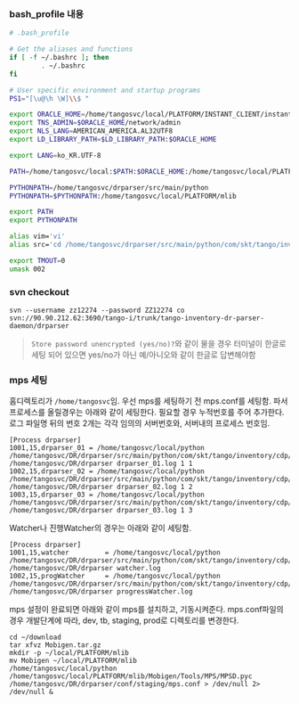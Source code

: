 ### bash_profile 내용
```bash
# .bash_profile

# Get the aliases and functions
if [ -f ~/.bashrc ]; then
        . ~/.bashrc
fi

# User specific environment and startup programs
PS1="[\u@\h \W]\\$ "

export ORACLE_HOME=/home/tangosvc/local/PLATFORM/INSTANT_CLIENT/instantclient_11_2
export TNS_ADMIN=$ORACLE_HOME/network/admin
export NLS_LANG=AMERICAN_AMERICA.AL32UTF8
export LD_LIBRARY_PATH=$LD_LIBRARY_PATH:$ORACLE_HOME

export LANG=ko_KR.UTF-8

PATH=/home/tangosvc/local:$PATH:$ORACLE_HOME:/home/tangosvc/local/PLATFORM/mlib/Mobigen/Tools/MPS

PYTHONPATH=/home/tangosvc/drparser/src/main/python
PYTHONPATH=$PYTHONPATH:/home/tangosvc/local/PLATFORM/mlib

export PATH
export PYTHONPATH

alias vim='vi'
alias src='cd /home/tangosvc/drparser/src/main/python/com/skt/tango/inventory/dr/parser/daemon'

export TMOUT=0
umask 002
```

### svn checkout
```
svn --username zz12274 --password ZZ12274 co svn://90.90.212.62:3690/tango-i/trunk/tango-inventory-dr-parser-daemon/drparser
```
> `Store password unencrypted (yes/no)?`와 같이 물을 경우 터미널이 한글로 세팅 되어 있으면 yes/no가 아닌 예/아니오와 같이 한글로 답변해야함 


### mps 세팅
홈디렉토리가 `/home/tangosvc`임.
우선 mps를 세팅하기 전 mps.conf를 세팅함.
파서 프로세스를 올릴경우는 아래와 같이 세팅한다. 필요할 경우 누적번호를 주어 추가한다.
로그 파일명 뒤의 번호 2개는 각각 임의의 서버번호와, 서버내의 프로세스 번호임. 
```
[Process drparser]
1001,15,drparser_01 = /home/tangosvc/local/python /home/tangosvc/DR/drparser/src/main/python/com/skt/tango/inventory/cdp/ParsingDaemon.py /home/tangosvc/DR/drparser drparser_01.log 1 1
1002,15,drparser_02 = /home/tangosvc/local/python /home/tangosvc/DR/drparser/src/main/python/com/skt/tango/inventory/cdp/ParsingDaemon.py /home/tangosvc/DR/drparser drparser_02.log 1 2
1003,15,drparser_03 = /home/tangosvc/local/python /home/tangosvc/DR/drparser/src/main/python/com/skt/tango/inventory/cdp/ParsingDaemon.py /home/tangosvc/DR/drparser drparser_03.log 1 3
```

Watcher나 진행Watcher의 경우는 아래와 같이 세팅함.
```
[Process drparser]
1001,15,watcher         = /home/tangosvc/local/python /home/tangosvc/DR/drparser/src/main/python/com/skt/tango/inventory/cdp/watcher/watcher.py            /home/tangosvc/DR/drparser watcher.log
1002,15,progWatcher     = /home/tangosvc/local/python /home/tangosvc/DR/drparser/src/main/python/com/skt/tango/inventory/cdp/watcher/ProgressWatcher.py    /home/tangosvc/DR/drparser progressWatcher.log
```

mps 설정이 완료되면 아래와 같이 mps를 설치하고, 기동시켜준다.
mps.conf파일의 경우 개발단계에 따라, dev, tb, staging, prod로 디렉토리를 변경한다.

```
cd ~/download
tar xfvz Mobigen.tar.gz
mkdir -p ~/local/PLATFORM/mlib
mv Mobigen ~/local/PLATFORM/mlib
/home/tangosvc/local/python /home/tangosvc/local/PLATFORM/mlib/Mobigen/Tools/MPS/MPSD.pyc /home/tangosvc/DR/drparser/conf/staging/mps.conf > /dev/null 2> /dev/null &
```